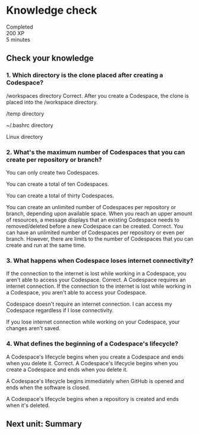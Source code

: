 # Knowledge check
Completed  
200 XP  
5 minutes  
## Check your knowledge

### 1. Which directory is the clone placed after creating a Codespace? 

/workspaces directory
Correct. After you create a Codespace, the clone is placed into the /workspace directory.


/temp directory

~/.bashrc directory

Linux directory

### 2. What's the maximum number of Codespaces that you can create per repository or branch? 

You can only create two Codespaces.

You can create a total of ten Codespaces.

You can create a total of thirty Codespaces.

You can create an unlimited number of Codespaces per repository or branch, depending upon available space. When you reach an upper amount of resources, a message displays that an existing Codespace needs to removed/deleted before a new Codespace can be created.
Correct. You can have an unlimited number of Codespaces per repository or even per branch. However, there are limits to the number of Codespaces that you can create and run at the same time.

### 3. What happens when Codespace loses internet connectivity? 

If the connection to the internet is lost while working in a Codespace, you aren't able to access your Codespace.
Correct. A Codespace requires an internet connection. If the connection to the internet is lost while working in a Codespace, you aren't able to access your Codespace.


Codespace doesn't require an internet connection. I can access my Codespace regardless if I lose connectivity.

If you lose internet connection while working on your Codespace, your changes aren't saved.
### 4. What defines the beginning of a Codespace's lifecycle? 

A Codespace's lifecycle begins when you create a Codespace and ends when you delete it.
Correct. A Codespace's lifecycle begins when you create a Codespace and ends when you delete it.


A Codespace's lifecycle begins immediately when GitHub is opened and ends when the software is closed.

A Codespace's lifecycle begins when a repository is created and ends when it's deleted.
## Next unit: Summary
